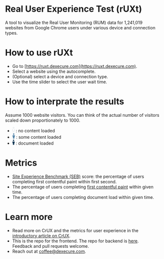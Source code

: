 Real User Experience Test (rUXt)
=================

A tool to visualize the Real User Monitoring (RUM) data for 1,241,019 websites from Google Chrome users under various device and connection types.

# How to use rUXt

- Go to [https://ruxt.dexecure.com](https://ruxt.dexecure.com).
- Select a website using the autocomplete.
- (Optional) select a device and connection type.
- Use the time slider to select the user wait time.

# How to interprate the results

Assume 1000 website visitors. You can think of the actual number of visitors scaled down proportionately to 1000.

- ![loading human](/static/loading-human.png) : no content loaded
- ![fcp human](/static/fcp-human.png) : some content loaded
- ![onload human](/static/onload-human.png) : document loaded

# Metrics

- [Site Experience Benchmark (SEB)](https://dexecure.com/blog/chrome-user-experience-report-explained-google-bigquery/#diving-into-the-important-questions-wheee) score: the percentage of users completing first contentful paint within first second.
- The percentage of users completing [first contentful paint](https://developers.google.com/web/updates/2017/06/user-centric-performance-metrics#first_paint_and_first_contentful_paint) within given time.
- The percentage of users completing document load within given time.

# Learn more
- Read more on CrUX and the metrics for user experience in the [introductory article on CrUX](https://dexecure.com/blog/chrome-user-experience-report-explained-google-bigquery/).
- This is the repo for the frontend. The repo for backend is [here](https://github.com/Dexecure/ruxt-backend). Feedback and pull requests welcome.
- Reach out at [coffee@dexecure.com](mailto:coffee@dexecure.com).